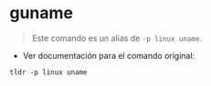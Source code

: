 # guname

> Este comando es un alias de `-p linux uname`.

- Ver documentación para el comando original:

`tldr -p linux uname`
